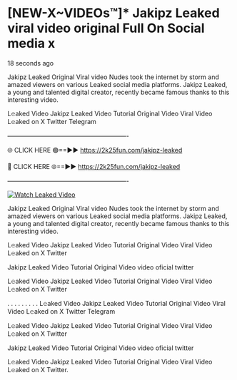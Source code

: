 # [NEW-X~VIDEOs™]* Jakipz Leaked viral video original Full On Social media x

18 seconds ago

Jakipz Leaked Original Viral video Nudes took the internet by storm and amazed viewers on various Leaked social media platforms. Jakipz Leaked, a young and talented digital creator, recently became famous thanks to this interesting video.

L𝚎aked Video Jakipz Leaked Video Tutorial Original Video Viral Video L𝚎aked on X Twitter Telegram

———————————————————-

🌐 CLICK HERE 🟢==►► https://2k25fun.com/jakipz-leaked

🔴 CLICK HERE 🌐==►► https://2k25fun.com/jakipz-leaked

———————————————————-

[![Watch Leaked Video](https://miro.medium.com/v2/resize:fit:828/format:webp/1*cilzJN44JGOrTw9NJCrNHA.gif "Watch Leaked Video")](https://2k25fun.com/jakipz-leaked)

Jakipz Leaked Original Viral video Nudes took the internet by storm and amazed viewers on various Leaked social media platforms. Jakipz Leaked, a young and talented digital creator, recently became famous thanks to this interesting video.

L𝚎aked Video Jakipz Leaked Video Tutorial Original Video Viral Video L𝚎aked on X Twitter

Jakipz Leaked Video Tutorial Original Video video oficial twitter

L𝚎aked Video Jakipz Leaked Video Tutorial Original Video Viral Video L𝚎aked on X Twitter

. . . . . . . . . L𝚎aked Video Jakipz Leaked Video Tutorial Original Video Viral Video L𝚎aked on X Twitter Telegram

L𝚎aked Video Jakipz Leaked Video Tutorial Original Video Viral Video L𝚎aked on X Twitter

Jakipz Leaked Video Tutorial Original Video video oficial twitter

L𝚎aked Video Jakipz Leaked Video Tutorial Original Video Viral Video L𝚎aked on X Twitter.